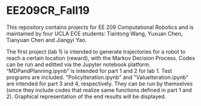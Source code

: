 # EE209CR_Fall19
This repository contains projects for EE 209 Computational Robotics and is maintained by four UCLA ECE students: Tiantong Wang, Yuxuan Chen, Tianyuan Chen and Jiangyi Yao. 

The first project (lab 1) is intended to generate trajectories for a robot to reach a certain location (reward), with the Markov Decision Process. Codes can be run and editted via the Jupyter notebook platform. “MDPandPlanning.ipynb” is intended for part 1 and 2 for lab 1. Test programs are included. "PolicyIteration.ipynb" and "ValueIteration.ipynb" are intended for part 3 and 4, respectively. They can be run by themselves (since they include codes that realize same functions defined in part 1 and 2). Graphical representation of the end results will be displayed.

